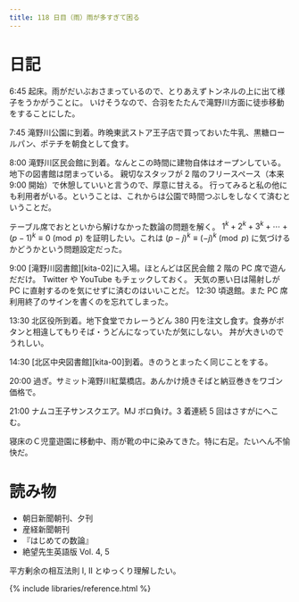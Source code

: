 ```yaml
---
title: 118 日目（雨）雨が多すぎて困る
---
```


# 日記

6:45 起床。雨がだいぶおさまっているので、とりあえずトンネルの上に出て様子をうかがうことに。
いけそうなので、合羽をたたんで滝野川方面に徒歩移動をすることにした。

7:45 滝野川公園に到着。昨晩東武ストア王子店で買っておいた牛乳、黒糖ロールパン、ポテチを朝食として食す。

8:00 滝野川区民会館に到着。なんとこの時間に建物自体はオープンしている。地下の図書館は閉まっている。
親切なスタッフが 2 階のフリースペース（本来 9:00 開始）で休憩していいと言うので、厚意に甘える。
行ってみると私の他にも利用者がいる。ということは、これからは公園で時間つぶしをしなくて済むということだ。

テーブル席でおとといから解けなかった数論の問題を解く。
$1^k + 2^k + 3^k + \dotsb + (p-1)^k \equiv 0 \pmod{p}$ を証明したい。これは
$(p - j)^k \equiv (-j)^k\pmod{p}$ に気づけるかどうかという問題設定だった。

9:00 [滝野川図書館][kita-02]に入場。ほとんどは区民会館 2 階の PC 席で遊んだだけ。
Twitter や YouTube もチェックしておく。
天気の悪い日は陽射しが PC に直射するのを気にせずに済むのはいいことだ。
12:30 頃退館。また PC 席利用終了のサインを書くのを忘れてしまった。

13:30 北区役所到着。地下食堂でカレーうどん 380 円を注文し食す。食券がボタンと相違してもりそば・うどんになっていたが気にしない。
丼が大きいのでうれしい。

14:30 [北区中央図書館][kita-00]到着。きのうとまったく同じことをする。

20:00 過ぎ。サミット滝野川紅葉橋店。あんかけ焼きそばと納豆巻きをワゴン価格で。

21:00 ナムコ王子サンスクエア。MJ ボロ負け。3 着連続 5 回はさすがにへこむ。

寝床のＣ児童遊園に移動中、雨が靴の中に染みてきた。特に右足。たいへん不愉快だ。

# 読み物

* 朝日新聞朝刊、夕刊
* 産経新聞朝刊
* 『はじめての数論』
* 絶望先生英語版 Vol. 4, 5

平方剰余の相互法則 I, II とゆっくり理解したい。

{% include libraries/reference.html %}
